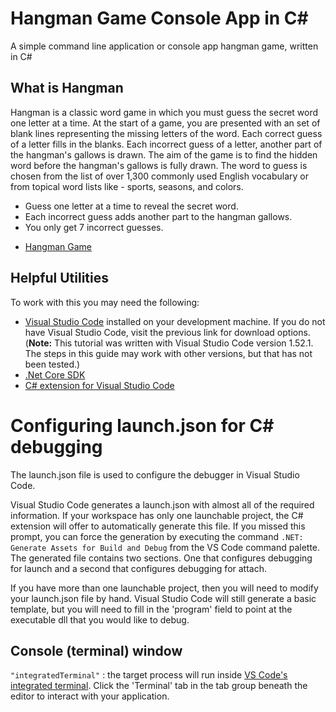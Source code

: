 # Hangman Game Console App in C#

A simple command line application or console app hangman game, written in C#

## What is Hangman

Hangman is a classic word game in which you must guess the secret word one letter at a time.  At the start of a game, you are presented with an set of blank lines representing the missing letters of the word.  Each correct guess of a letter fills in the blanks.  Each incorrect guess of a letter, another part of the hangman's gallows is drawn.  The aim of the game is to find the hidden word before the hangman's gallows is fully drawn.  The word to guess is chosen from the list of over 1,300 commonly used English vocabulary or from topical word lists like - sports, seasons, and colors.

* Guess one letter at a time to reveal the secret word.
* Each incorrect guess adds another part to the hangman gallows. 
* You only get 7 incorrect guesses.

- [Hangman Game](https://en.wikipedia.org/wiki/Hangman_(game))

## Helpful Utilities

To work with this you may need the following:

- [Visual Studio Code](https://code.visualstudio.com/) installed on your development machine. If you do not have Visual Studio Code, visit the previous link for download options. (**Note:** This tutorial was written with Visual Studio Code version 1.52.1. The steps in this guide may work with other versions, but that has not been tested.)
- [.Net Core SDK](https://dotnet.microsoft.com/en-us/download/dotnet/7.0)
- [C# extension for Visual Studio Code](https://marketplace.visualstudio.com/items?itemName=ms-vscode.csharp)


# Configuring launch.json for C# debugging
The launch.json file is used to configure the debugger in Visual Studio Code.

Visual Studio Code generates a launch.json with almost all of the required information. 
If your workspace has only one launchable project, the C# extension will offer to automatically generate this file. 
If you missed this prompt, you can force the generation by executing the command `.NET: Generate Assets for Build and Debug` from the VS Code command palette.
The generated file contains two sections. One that configures debugging for launch and a second that configures debugging for attach.

If you have more than one launchable project, then you will need to modify your launch.json file by hand. 
Visual Studio Code will still generate a basic template, but you will need to fill in the 'program' field to point at the executable dll that you would like to debug.

## Console (terminal) window
`"integratedTerminal"` : the target process will run inside [VS Code's integrated terminal](https://code.visualstudio.com/docs/editor/integrated-terminal). Click the 'Terminal' tab in the tab group beneath the editor to interact with your application.

